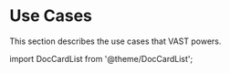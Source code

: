 # Use Cases

This section describes the use cases that VAST powers.

import DocCardList from '@theme/DocCardList';

<DocCardList />
